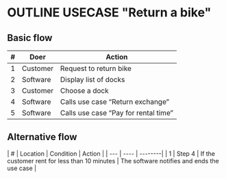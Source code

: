 # OUTLINE USECASE "Return a bike"

## Basic flow
| # | Doer | Action |
| --- | ---- | --------|
| 1 | Customer | Request to return bike |
| 2 | Software | Display list of docks |
| 3 | Customer | Choose a dock |
| 4 | Software | Calls use case “Return exchange” |
| 5 | Software | Calls use case “Pay for rental time” |

## Alternative flow
| # | Location | Condition | Action |
| --- | ---- | --------|
| 1 | Step 4 | If the customer rent for less than 10 minutes | The software notifies and ends the use case |